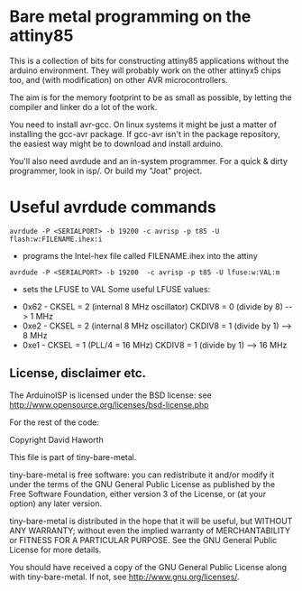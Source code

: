 # Bare metal programming on the attiny85

This is a collection of bits for constructing attiny85 applications without the arduino environment.
They will probably work on the other attinyx5 chips too, and (with modification) on other AVR
microcontrollers.

The aim is for the memory footprint to be as small as possible, by letting the compiler
and linker do a lot of the work.

You need to install avr-gcc. On linux systems it might be just a matter of installing the gcc-avr package.
If gcc-avr isn't in the package repository, the easiest way might be to download and install arduino.

You'll also need avrdude and an in-system programmer. For a quick & dirty programmer, look in isp/. Or
build my "Joat" project.

# Useful avrdude commands

```
avrdude -P <SERIALPORT> -b 19200 -c avrisp -p t85 -U flash:w:FILENAME.ihex:i
```
- programs the Intel-hex file called FILENAME.ihex into the attiny

```
avrdude -P <SERIALPORT> -b 19200  -c avrisp -p t85 -U lfuse:w:VAL:m
```
- sets the LFUSE to VAL
Some useful LFUSE values:
* 0x62 - CKSEL = 2 (internal 8 MHz oscillator) CKDIV8 = 0 (divide by 8) --> 1 MHz
* 0xe2 - CKSEL = 2 (internal 8 MHz oscillator) CKDIV8 = 1 (divide by 1) --> 8 MHz
* 0xe1 - CKSEL = 1 (PLL/4 = 16 MHz) CKDIV8 = 1 (divide by 1) --> 16 MHz

## License, disclaimer etc.

The ArduinoISP is licensed under the BSD license: see http://www.opensource.org/licenses/bsd-license.php

For the rest of the code:

Copyright David Haworth

This file is part of tiny-bare-metal.

tiny-bare-metal is free software: you can redistribute it and/or modify
it under the terms of the GNU General Public License as published by
the Free Software Foundation, either version 3 of the License, or
(at your option) any later version.

tiny-bare-metal is distributed in the hope that it will be useful,
but WITHOUT ANY WARRANTY; without even the implied warranty of
MERCHANTABILITY or FITNESS FOR A PARTICULAR PURPOSE.  See the
GNU General Public License for more details.

You should have received a copy of the GNU General Public License
along with tiny-bare-metal.  If not, see <http://www.gnu.org/licenses/>.
